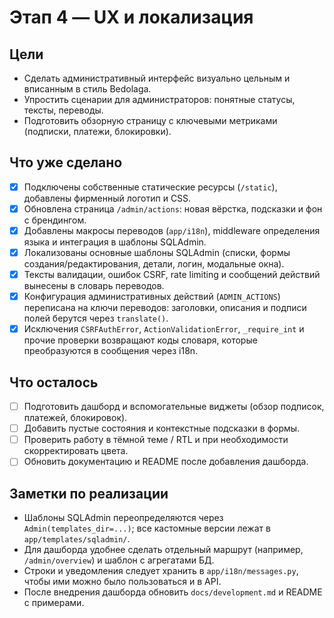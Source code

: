 ﻿# Этап 4 — UX и локализация

## Цели

- Сделать административный интерфейс визуально цельным и вписанным в стиль Bedolaga.
- Упростить сценарии для администраторов: понятные статусы, тексты, переводы.
- Подготовить обзорную страницу с ключевыми метриками (подписки, платежи, блокировки).

## Что уже сделано

- [x] Подключены собственные статические ресурсы (`/static`), добавлены фирменный логотип и CSS.
- [x] Обновлена страница `/admin/actions`: новая вёрстка, подсказки и фон с брендингом.
- [x] Добавлены макросы переводов (`app/i18n`), middleware определения языка и интеграция в шаблоны SQLAdmin.
- [x] Локализованы основные шаблоны SQLAdmin (списки, формы создания/редактирования, детали, логин, модальные окна).
- [x] Тексты валидации, ошибок CSRF, rate limiting и сообщений действий вынесены в словарь переводов.
- [x] Конфигурация административных действий (`ADMIN_ACTIONS`) переписана на ключи переводов: заголовки, описания и подписи полей берутся через `translate()`.
- [x] Исключения `CSRFAuthError`, `ActionValidationError`, `_require_int` и прочие проверки возвращают коды словаря, которые преобразуются в сообщения через i18n.

## Что осталось

- [ ] Подготовить дашборд и вспомогательные виджеты (обзор подписок, платежей, блокировок).
- [ ] Добавить пустые состояния и контекстные подсказки в формы.
- [ ] Проверить работу в тёмной теме / RTL и при необходимости скорректировать цвета.
- [ ] Обновить документацию и README после добавления дашборда.

## Заметки по реализации

- Шаблоны SQLAdmin переопределяются через `Admin(templates_dir=...)`; все кастомные версии лежат в `app/templates/sqladmin/`.
- Для дашборда удобнее сделать отдельный маршрут (например, `/admin/overview`) и шаблон с агрегатами БД.
- Строки и уведомления следует хранить в `app/i18n/messages.py`, чтобы ими можно было пользоваться и в API.
- После внедрения дашборда обновить `docs/development.md` и README с примерами.
